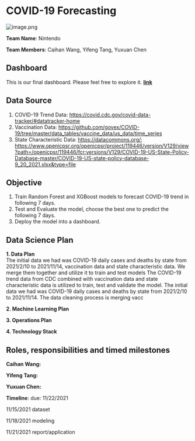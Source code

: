 # COVID-19 Forecasting

![image.png](https://i.loli.net/2021/11/16/i2OmKlFyEXrpIsW.png)

**Team Name**: Nintendo

**Team Members**: Caihan Wang, Yifeng Tang, Yuxuan Chen  

## Dashboard
This is our final dashboard. Please feel free to explore it. **[link](https://covid19-project-823.herokuapp.com/)**  

## Data Source  
1. COVID-19 Trend Data: https://covid.cdc.gov/covid-data-tracker/#datatracker-home
2. Vaccination Data: https://github.com/govex/COVID-19/tree/master/data_tables/vaccine_data/us_data/time_series
3. State Characteristic Data: https://datacommons.org/; https://www.openicpsr.org/openicpsr/project/119446/version/V129/view?path=/openicpsr/119446/fcr:versions/V129/COVID-19-US-State-Policy-Database-master/COVID-19-US-state-policy-database-9_20_2021.xlsx&type=file  

## Objective
1. Train Random Forest and XGBoost models to forecast COVID-19 trend in following 7 days.
2. Test and Evaluate the model, choose the best one to predict the following 7 days.  
3. Deploy the model into a dashboard.

## Data Science Plan
**1. Data Plan**  
The initial data we had was COVID-19 daily cases and deaths by state from 2021/2/10 to 2021/11/14, vaccination data and state characteristic data. We merge them together and utilize it to train and test models
The COVID-19 trend data from CDC combined with vaccination data and state characteristic data is utilized to train, test and validate the model. The initial data we had was COVID-19 daily cases and deaths by state from 2021/2/10 to 2021/11/14. The data cleaning process is merging vacc


**2. Machine Learning Plan**  

**3. Operations Plan**  

**4. Technology Stack**  


## Roles, responsibilities and timed milestones
**Caihan Wang:**  

**Yifeng Tang:**  

**Yuxuan Chen:**  

**Timeline**: 
due: 11/22/2021

11/15/2021 dataset

11/18/2021 modeling

11/21/2021 report/application


